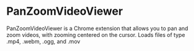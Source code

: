 # PanZoomVideoViewer

PanZoomVideoViewer is a Chrome extension that allows you to pan and zoom videos, with zooming centered on the cursor. Loads files of type .mp4, .webm, .ogg, and .mov
